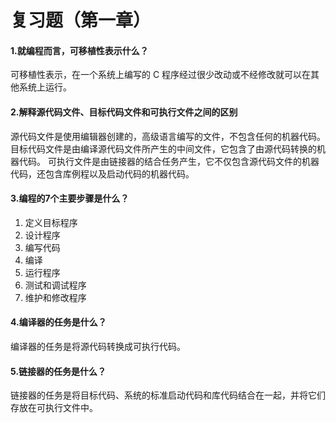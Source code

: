 # 复习题（第一章）

#### 1.就编程而言，可移植性表示什么？

可移植性表示，在一个系统上编写的 C 程序经过很少改动或不经修改就可以在其他系统上运行。

#### 2.解释源代码文件、目标代码文件和可执行文件之间的区别

源代码文件是使用编辑器创建的，高级语言编写的文件，不包含任何的机器代码。
目标代码文件是由编译源代码文件所产生的中间文件，它包含了由源代码转换的机器代码。
可执行文件是由链接器的结合任务产生，它不仅包含源代码文件的机器代码，还包含库例程以及启动代码的机器代码。

#### 3.编程的7个主要步骤是什么？

1. 定义目标程序
2. 设计程序
3. 编写代码
4. 编译
5. 运行程序
6. 测试和调试程序
7. 维护和修改程序


#### 4.编译器的任务是什么？

编译器的任务是将源代码转换成可执行代码。

#### 5.链接器的任务是什么？

链接器的任务是将目标代码、系统的标准启动代码和库代码结合在一起，并将它们存放在可执行文件中。
